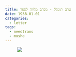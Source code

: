 ```yaml
---
title: טרם תומלל - מכתב מלווה לספר
date: 1938-01-01
categories:
  - letter
tags:
  - needtrans
  - moshe
---
```


<figure>
    <a  href="/haskindocs/assets/images/1938-01-01-preface-letter.jpg">
    <img src="/haskindocs/assets/images/1938-01-01-preface-letter.jpg"></a>
</figure>


